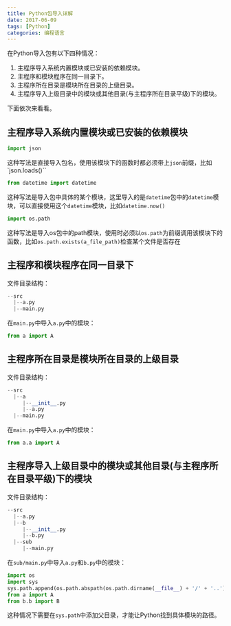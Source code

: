 ```yaml
---
title: Python包导入详解
date: 2017-06-09
tags: [Python]
categories: 编程语言
---
```


在Python导入包有以下四种情况：

1. 主程序导入系统内置模块或已安装的依赖模块。
2. 主程序和模块程序在同一目录下。
3. 主程序所在目录是模块所在目录的上级目录。
4. 主程序导入上级目录中的模块或其他目录(与主程序所在目录平级)下的模块。

下面依次来看看。

## 主程序导入系统内置模块或已安装的依赖模块

```python
import json
```

这种写法是直接导入包名，使用该模块下的函数时都必须带上`json`前缀，比如`json.loads()``

```python
from datetime import datetime
```

这种写法是导入包中具体的某个模块，这里导入的是`datetime`包中的`datetime`模块，可以直接使用这个`datetime`模块，比如`datetime.now()`

```python
import os.path
```

这种写法是导入os包中的path模块，使用时必须以`os.path`为前缀调用该模块下的函数，比如`os.path.exists(a_file_path)`检查某个文件是否存在

## 主程序和模块程序在同一目录下

文件目录结构：

```python
--src
  |--a.py
  |--main.py
```

在`main.py`中导入`a.py`中的模块：

```python
from a import A
```

## 主程序所在目录是模块所在目录的上级目录

文件目录结构：

```python
--src
  |--a
     |--__init__.py
     |--a.py
  |--main.py
```

在`main.py`中导入`a.py`中的模块：

```python
from a.a import A
```

## 主程序导入上级目录中的模块或其他目录(与主程序所在目录平级)下的模块

文件目录结构：

```python
--src
  |--a.py
  |--b
     |--__init__.py
     |--b.py
  |--sub
     |--main.py
```

在`sub/main.py`中导入`a.py`和`b.py`中的模块：

```Python
import os
import sys
sys.path.append(os.path.abspath(os.path.dirname(__file__) + '/' + '..'))
from a import A
from b.b import B
```

这种情况下需要在`sys.path`中添加父目录，才能让Python找到具体模块的路径。
